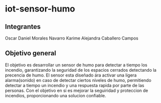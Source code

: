 # iot-sensor-humo

## Integrantes

Oscar Daniel Morales Navarro
Karime Alejandra Caballero Campos


## Objetivo general
El objetivo es desarrollar un sensor de humo para detectar a tiempo los incendio, garantizando la seguridad de los espacios cerrados detectando la precencia de humo. El sensor esta diseñado ára activar una ligera alarma(sonido) en caso de detectar ciertos niveles de humo, permitiendo detectar a tiempo un incendio y una respuesta rapida por parte de las personas. Con el objetivo en si es mejorar la seguiridad  y proteccion de incendios, proporcionando una solucion confiable.
